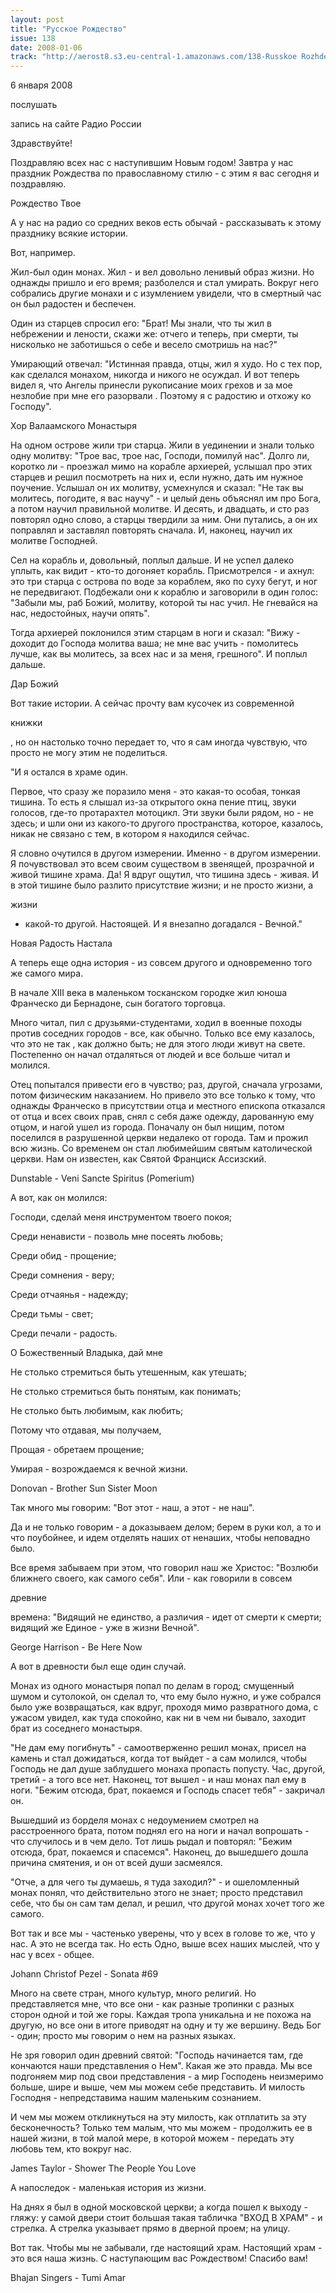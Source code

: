 ```yaml
---
layout: post
title: "Русское Рождество"
issue: 138
date: 2008-01-06
track: "http://aerost8.s3.eu-central-1.amazonaws.com/138-Russkoe Rozhdestvo.mp3"
---
```


6 января 2008

послушать

запись на сайте Радио России

Здравствуйте!

Поздравляю всех нас с наступившим Новым годом! Завтра у нас праздник Рождества по православному стилю - с этим я вас сегодня и поздравляю.

Рождество Твое

А у нас на радио со средних веков есть обычай - рассказывать к этому празднику всякие истории.

Вот, например.

Жил-был один монах. Жил - и вел довольно ленивый образ жизни. Но однажды пришло и его время; разболелся и стал умирать. Вокруг него собрались другие монахи и с изумлением увидели, что в смертный час он был радостен и беспечен.

Один из старцев спросил его: "Брат! Мы знали, что ты жил в небрежении и лености, скажи же: отчего и теперь, при смерти, ты нисколько не заботишься о себе и весело смотришь на нас?"

Умирающий отвечал: "Истинная правда, отцы, жил я худо. Но с тех пор, как сделался монахом, никогда и никого не осуждал. И вот теперь видел я, что Ангелы принесли рукописание моих грехов и за мое незлобие при мне его разорвали . Поэтому я с радостию и отхожу ко Господу".

Хор Валаамского Монастыря

На одном острове жили три старца. Жили в уединении и знали только одну молитву: "Трое вас, трое нас, Господи, помилуй нас". Долго ли, коротко ли - проезжал мимо на корабле архиерей, услышал про этих старцев и решил посмотреть на них и, если нужно, дать им нужное поучение. Услышал он их молитву, усмехнулся и сказал: "Не так вы молитесь, погодите, я вас научу" - и целый день объяснял им про Бога, а потом научил правильной молитве. И десять, и двадцать, и сто раз повторял одно слово, а старцы твердили за ним. Они путались, а он их поправлял и заставлял повторять сначала. И, наконец, научил их молитве Господней.

Сел на корабль и, довольный, поплыл дальше. И не успел далеко уплыть, как видит - кто-то догоняет корабль. Присмотрелся - и ахнул: это три старца с острова по воде за кораблем, яко по суху бегут, и ног не передвигают. Подбежали они к кораблю и заговорили в один голос: "Забыли мы, раб Божий, молитву, которой ты нас учил. Не гневайся на нас, недостойных, научи опять".

Тогда архиерей поклонился этим старцам в ноги и сказал: "Вижу - доходит до Господа молитва ваша; не мне вас учить - помолитесь лучше, как вы молитесь, за всех нас и за меня, грешного". И поплыл дальше.

Дар Божий

Вот такие истории. А сейчас прочту вам кусочек из современной

книжки

, но он настолько точно передает то, что я сам иногда чувствую, что просто не могу этим не поделиться.

"И я остался в храме один.

Первое, что сразу же поразило меня - это какая-то особая, тонкая тишина. То есть я слышал из-за открытого окна пение птиц, звуки голосов, где-то протарахтел мотоцикл. Эти звуки были рядом, но - не здесь; и шли они из какого-то другого пространства, которое, казалось, никак не связано с тем, в котором я находился сейчас.

Я словно очутился в другом измерении. Именно - в другом измерении. Я почувствовал это всем своим существом в звенящей, прозрачной и живой тишине храма. Да! Я вдруг ощутил, что тишина здесь - живая. И в этой тишине было разлито присутствие жизни; и не просто жизни, а

жизни

- какой-то другой. Настоящей. И я внезапно догадался - Вечной."

Новая Радость Настала

А теперь еще одна история - из совсем другого и одновременно того же самого мира.

В начале XIII века в маленьком тосканском городке жил юноша Франческо ди Бернадоне, сын богатого торговца.

Много читал, пил с друзьями-студентами, ходил в военные походы против соседних городов - все, как обычно. Только все ему казалось, что это не так , как должно быть; не для этого люди живут на свете. Постепенно он начал отдаляться от людей и все больше читал и молился.

Отец попытался привести его в чувство; раз, другой, сначала угрозами, потом физическим наказанием. Но привело это все только к тому, что однажды Франческо в присутствии отца и местного епископа отказался от отца и всех своих прав, снял с себя даже одежду, дарованную ему отцом, и нагой ушел из города. Поначалу он был нищим, потом поселился в разрушенной церкви недалеко от города. Там и прожил всю жизнь. Со временем он стал любимейшим святым католической церкви. Нам он известен, как Святой Франциск Ассизский.

Dunstable - Veni Sancte Spiritus (Pomerium)

А вот, как он молился:

Господи, сделай меня инструментом твоего покоя;

Среди ненависти - позволь мне посеять любовь;

Среди обид - прощение;

Среди сомнения - веру;

Среди отчаянья - надежду;

Среди тьмы - свет;

Среди печали - радость.

О Божественный Владыка, дай мне

Не столько стремиться быть утешенным, как утешать;

Не столько стремиться быть понятым, как понимать;

Не столько быть любимым, как любить;

Потому что отдавая, мы получаем,

Прощая - обретаем прощение;

Умирая - возрождаемся к вечной жизни.

Donovan - Brother Sun Sister Moon

Так много мы говорим: "Вот этот - наш, а этот - не наш".

Да и не только говорим - а доказываем делом; берем в руки кол, а то и что поубойнее, и идем отделять наших от ненаших, чтобы неповадно было.

Все время забываем при этом, что говорил наш же Христос: "Возлюби ближнего своего, как самого себя". Или - как говорили в совсем

древние

времена: "Видящий не единство, а различия - идет от смерти к смерти; видящий же Единое - уже в жизни Вечной".

George Harrison - Be Here Now

А вот в древности был еще один случай.

Монах из одного монастыря попал по делам в город; смущенный шумом и сутолокой, он сделал то, что ему было нужно, и уже собрался было уже возвращаться, как вдруг, проходя мимо развратного дома, с ужасом увидел, как туда спокойно, как ни в чем ни бывало, заходит брат из соседнего монастыря.

"Не дам ему погибнуть" - самоотверженно решил монах, присел на камень и стал дожидаться, когда тот выйдет - а сам молился, чтобы Господь не дал душе заблудшего монаха пропасть попусту. Час, другой, третий - а того все нет. Наконец, тот вышел - и наш монах пал ему в ноги. "Бежим отсюда, брат, покаемся и Господь спасет тебя" - закричал он.

Вышедший из борделя монах с недоумением смотрел на расстроенного брата, потом поднял его на ноги и начал вопрошать - что случилось и в чем дело. Тот лишь рыдал и повторял: "Бежим отсюда, брат, покаемся и спасемся". Наконец, до вышедшего дошла причина смятения, и он от всей души засмеялся.

"Отче, а для чего ты думаешь, я туда заходил?" - и ошеломленный монах понял, что действительно этого не знает; просто представил себе, что бы он сам там делал, и решил, что другой монах хочет того же самого.

Вот так и все мы - частенько уверены, что у всех в голове то же, что у нас. А это не всегда так. Но есть Одно, выше всех наших мыслей, что у нас у всех - общее.

Johann Christof Pezel - Sonata #69

Много на свете стран, много культур, много религий. Но представляется мне, что все они - как разные тропинки с разных сторон одной и той же горы. Каждая тропа уникальна и не похожа на другую, но все они в итоге приводят на одну и ту же вершину. Ведь Бог - один; просто мы говорим о нем на разных языках.

Не зря говорил один древний святой: "Господь начинается там, где кончаются наши представления о Нем". Какая же это правда. Мы все подгоняем мир под свои представления - а мир Господень неизмеримо больше, шире и выше, чем мы можем себе представить. И милость Господня - непредставима нашим маленьким сознанием.

И чем мы можем откликнуться на эту милость, как отплатить за эту бесконечность? Только тем малым, что мы можем - продолжить ее в нашей жизни, в той малой мере, в которой можем - передать эту любовь тем, кто вокруг нас.

James Taylor - Shower The People You Love

А напоследок - маленькая история из жизни.

На днях я был в одной московской церкви; а когда пошел к выходу - гляжу: у самой двери стоит большая такая табличка "ВХОД В ХРАМ" - и стрелка. А стрелка указывает прямо в дверной проем; на улицу.

Вот так. Чтобы мы не забывали, где настоящий храм. Настоящий храм - это вся наша жизнь. С наступающим вас Рождеством! Спасибо вам!

Bhajan Singers - Tumi Amar
